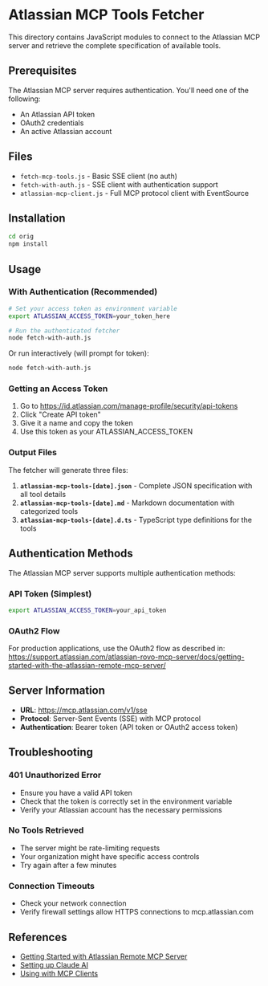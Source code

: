 # Atlassian MCP Tools Fetcher

This directory contains JavaScript modules to connect to the Atlassian MCP server and retrieve the complete specification of available tools.

## Prerequisites

The Atlassian MCP server requires authentication. You'll need one of the following:
- An Atlassian API token
- OAuth2 credentials
- An active Atlassian account

## Files

- `fetch-mcp-tools.js` - Basic SSE client (no auth)
- `fetch-with-auth.js` - SSE client with authentication support
- `atlassian-mcp-client.js` - Full MCP protocol client with EventSource

## Installation

```bash
cd orig
npm install
```

## Usage

### With Authentication (Recommended)

```bash
# Set your access token as environment variable
export ATLASSIAN_ACCESS_TOKEN=your_token_here

# Run the authenticated fetcher
node fetch-with-auth.js
```

Or run interactively (will prompt for token):
```bash
node fetch-with-auth.js
```

### Getting an Access Token

1. Go to https://id.atlassian.com/manage-profile/security/api-tokens
2. Click "Create API token"
3. Give it a name and copy the token
4. Use this token as your ATLASSIAN_ACCESS_TOKEN

### Output Files

The fetcher will generate three files:

1. **`atlassian-mcp-tools-[date].json`** - Complete JSON specification with all tool details
2. **`atlassian-mcp-tools-[date].md`** - Markdown documentation with categorized tools
3. **`atlassian-mcp-tools-[date].d.ts`** - TypeScript type definitions for the tools

## Authentication Methods

The Atlassian MCP server supports multiple authentication methods:

### API Token (Simplest)
```bash
export ATLASSIAN_ACCESS_TOKEN=your_api_token
```

### OAuth2 Flow
For production applications, use the OAuth2 flow as described in:
https://support.atlassian.com/atlassian-rovo-mcp-server/docs/getting-started-with-the-atlassian-remote-mcp-server/

## Server Information

- **URL**: https://mcp.atlassian.com/v1/sse
- **Protocol**: Server-Sent Events (SSE) with MCP protocol
- **Authentication**: Bearer token (API token or OAuth2 access token)

## Troubleshooting

### 401 Unauthorized Error
- Ensure you have a valid API token
- Check that the token is correctly set in the environment variable
- Verify your Atlassian account has the necessary permissions

### No Tools Retrieved
- The server might be rate-limiting requests
- Your organization might have specific access controls
- Try again after a few minutes

### Connection Timeouts
- Check your network connection
- Verify firewall settings allow HTTPS connections to mcp.atlassian.com

## References

- [Getting Started with Atlassian Remote MCP Server](https://support.atlassian.com/atlassian-rovo-mcp-server/docs/getting-started-with-the-atlassian-remote-mcp-server/)
- [Setting up Claude AI](https://support.atlassian.com/atlassian-rovo-mcp-server/docs/setting-up-claude-ai/)
- [Using with MCP Clients](https://support.atlassian.com/atlassian-rovo-mcp-server/docs/using-with-other-supported-mcp-clients/)